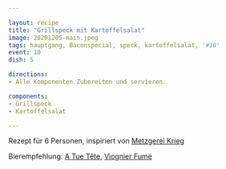 ```yaml
---

layout: recipe
title: "Grillspeck mit Kartoffelsalat"
image: 20201205-main.jpeg
tags: hauptgang, Baconspecial, speck, kartoffelsalat, '#10'
event: 10
dish: 5

directions:
- Alle Komponenten Zubereiten und servieren.

components:
- Grillspeck
- Kartoffelsalat

---
```


Rezept für 6 Personen, inspiriert von [Metzgerei Krieg](https://www.rolfkriegag.ch/)

Bierempfehlung: [A Tue Tête](https://untappd.com/atuetete), [Viognier Fumé](https://untappd.com/b/a-tue-tete-viognier-fume/3660231)
